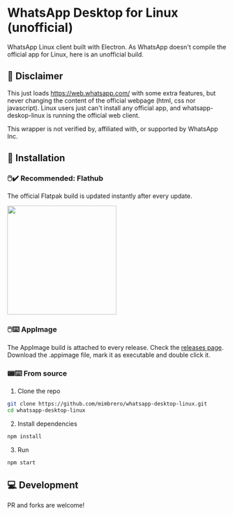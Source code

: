 # WhatsApp Desktop for Linux (unofficial)
WhatsApp Linux client built with Electron. As WhatsApp doesn't compile the official app for Linux, here is an unofficial build. 

## 📜 Disclaimer
This just loads https://web.whatsapp.com/ with some extra features, but never changing the content of the official webpage (html, css nor javascript). Linux users just can't install any official app, and whatsapp-deskop-linux is running the official web client.

This wrapper is not verified by, affiliated with, or supported by WhatsApp Inc.

## 💾 Installation
### 🖱️✔️ Recommended: Flathub
The official Flatpak build is updated instantly after every update.

<a href="https://flathub.org/apps/details/io.github.mimbrero.WhatsAppDesktop"><img src="https://flathub.org/assets/badges/flathub-badge-en.png" width="250"></a>

### 🖱️⌨️ AppImage
The AppImage build is attached to every release. Check the [releases page](https://github.com/mimbrero/whatsapp-desktop-linux/releases).
Download the .appimage file, mark it as executable and double click it.

### 📟⌨️ From source
1. Clone the repo
```bash
git clone https://github.com/mimbrero/whatsapp-desktop-linux.git
cd whatsapp-desktop-linux
```

2. Install dependencies
```bash
npm install
```

3. Run
```bash
npm start
```

## 💻 Development
PR and forks are welcome!
